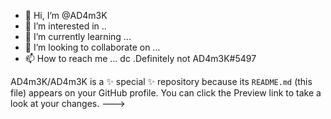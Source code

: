 - 👋 Hi, I’m @AD4m3K
- 👀 I’m interested in ..
- 🌱 I’m currently learning ...
- 💞️ I’m looking to collaborate on ...
- 📫 How to reach me ...  dc  .Definitely not AD4m3K#5497

AD4m3K/AD4m3K is a ✨ special ✨ repository because its `README.md` (this file) appears on your GitHub profile.
You can click the Preview link to take a look at your changes.
--->
